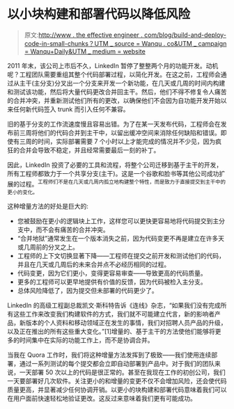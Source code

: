 # 以小块构建和部署代码以降低风险

> 原文:[http://www . the effective engineer . com/blog/build-and-deploy-code-in-small-chunks？UTM _ source = Wanqu . co&UTM _ campaign = Wanqu+Daily&UTM _ medium = website](http://www.theeffectiveengineer.com/blog/build-and-deploy-code-in-small-chunks?utm_source=wanqu.co&utm_campaign=Wanqu+Daily&utm_medium=website)



2011 年末，该公司上市后不久，LinkedIn 暂停了整整两个月的功能开发。动机呢？工程团队需要重组其整个代码部署过程，以简化开发。在这之前，工程师会通过从主干(主分支)分叉出一个分支来开发一个新功能，在几天或几周的时间内构建和测试该功能，然后将大量代码更改合并回主干。然后，他们不得不修复令人痛苦的合并冲突，并重新测试他们所有的更改，以确保他们不会因为自功能开发开始以来任何新代码签入 trunk 而引入任何不兼容。

旧的基于分支的工作流速度慢且容易出错。为了在某一天发布代码，工程师会在发布前三周将他们的代码合并到主干中，以留出缓冲空间来消除任何缺陷和错误。即使有三周的时间，实际部署需要 7 个小时以上才能完成的情况并不少见，因为疯狂的合并会导致不稳定，并且经常需要最后一刻的补丁。

因此，LinkedIn 投资了必要的工具和流程，将整个公司迁移到基于主干的开发，所有工程师都致力于一个共享分支(主干)。这是一个谷歌和脸书等其他公司成功扩展的过程。<sup id="fnref:google-fb-trunk">工程师们不是在几天或几周内孤立地构建整个特性，而是致力于直接提交到主干中的更小的变化。</sup>

这种增量方法的好处是巨大的:

*   您被鼓励在更小的逻辑块上工作，这样您可以更快更容易地将代码提交到主分支中，而不会有痛苦的合并冲突。
*   “合并地狱”通常发生在一个版本消失之前，因为代码变更不再是建立在许多天或几周前的分叉之上。
*   工程师的上下文切换显著下降——工程师在提交之前开发和测试他们的代码，并且在几天或几周后的未来合并点不必经历相同的过程。
*   代码变更，因为它们更小，变得更容易审查——导致更高的代码质量。
*   更多的工程师可以更早地提供有价值的反馈，因为代码被检入主分支。
*   总体风险降低了，因为提交但未部署的代码更少了。

LinkedIn 的高级工程副总裁凯文·斯科特告诉《连线》杂志，“如果我们没有完成所有这些工作来改变我们构建软件的方式，我们就不可能建立代言，新的影响者产品，新版本的个人资料和移动领域正在发生的事情，我们对招聘人员产品的升级，以及正在推出的所有这些重大变化。”[1]增量的、基于主干的方法使他们能够将更多的时间集中在实际的功能工作上，而不是协调合并。

当我在 Quora 工作时，我们将这种增量方法发挥到了极致——我们使用连续部署，通过一系列测试的每个提交都会立即自动部署到产品中。对于我们的团队来说，一天部署 50 次以上的代码是很正常的。甚至在我现在工作的初创公司，我们一天要部署好几次软件。关注更小的和增量的变更不仅不会增加风险，还会使代码质量更高，并显著减少任何协调开销。以更小的块构建和部署代码意味着我们可以在用户面前快速轻松地验证更改。这反过来意味着我们更有可能成功。

